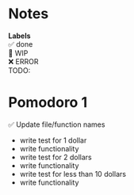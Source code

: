 # Notes

**Labels**  
✅ done  
🚧 WIP  
❌ ERROR  
TODO:

# Pomodoro 1

✅ Update file/function names

- write test for 1 dollar
- write functionality
- write test for 2 dollars
- write functionality
- write test for less than 10 dollars
- write functionality
